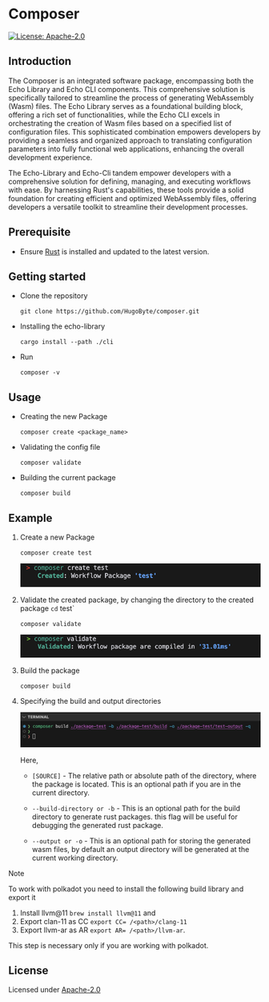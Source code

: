 # Composer

[![License: Apache-2.0](https://img.shields.io/github/license/icon-project/IBC-Integration.svg?style=flat-square)](https://www.apache.org/licenses/LICENSE-2.0)

## Introduction

The Composer is an integrated software package, encompassing both the Echo Library and Echo CLI components. This comprehensive solution is specifically tailored to streamline the process of generating WebAssembly (Wasm) files. The Echo Library serves as a foundational building block, offering a rich set of functionalities, while the Echo CLI excels in orchestrating the creation of Wasm files based on a specified list of configuration files. This sophisticated combination empowers developers by providing a seamless and organized approach to translating configuration parameters into fully functional web applications, enhancing the overall development experience.

 The Echo-Library and Echo-Cli tandem empower developers with a comprehensive solution for defining, managing, and executing workflows with ease. By harnessing Rust's capabilities, these tools provide a solid foundation for creating efficient and optimized WebAssembly files, offering developers a versatile toolkit to streamline their development processes.

## Prerequisite

- Ensure [Rust](https://www.rust-lang.org/tools/install) is installed and updated to the latest version.
  
## Getting started

- Clone the repository
  
  ```
  git clone https://github.com/HugoByte/composer.git
  ```

- Installing the echo-library

  ```
  cargo install --path ./cli
  ```

- Run
  
  ```
  composer -v
  ```

## Usage

- Creating the new Package
  
  ```
  composer create <package_name>
  ```

- Validating the config file
  
  ```
  composer validate
  ```


- Building the current package
  
  ```
  composer build
  ```


## Example

1. Create a new Package
   
   ```
   composer create test
   ```

    ![Allow Push Notification](images/create.png)

2. Validate the created package, by changing the directory to the created package `cd` test`
   
   ```
   composer validate
   ```

    ![Allow Push Notification](images/validate.png)

3. Build the package
   
   ```
   composer build
   ```

4. Specifying the build and output directories
   
    ![Allow Push Notification](images/build-and-output.png)

    Here,

    - `[SOURCE]` - The relative path or absolute path of the directory, where the package is located. This is an optional path if you are in the current directory.
    - `--build-directory or -b` - This is an optional path for the build directory to generate rust packages. this flag will be useful for debugging the generated rust package.

    - `--output or -o` - This is an optional path for storing the generated wasm files, by default an output directory will be generated at the current working directory.


> [!NOTE]
> To work with polkadot you need to install the following build library and export it
> 1. Install llvm@11 `brew install llvm@11` and
> 2. Export clan-11 as CC `export CC= /<path>/clang-11` 
> 3. Export llvm-ar as AR `export AR= /<path>/llvm-ar`.  
> 
> This step is necessary only if you are working with polkadot.


## License

Licensed under [Apache-2.0](https://www.apache.org/licenses/LICENSE-2.0)